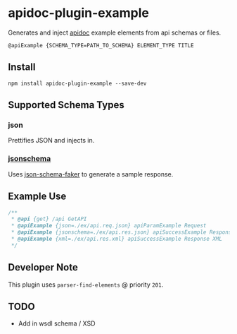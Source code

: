 # apidoc-plugin-example

Generates and inject [apidoc](http://apidoc.com) example elements from api schemas or files.

`@apiExample {SCHEMA_TYPE=PATH_TO_SCHEMA} ELEMENT_TYPE TITLE`

## Install
`npm install apidoc-plugin-example --save-dev`

## Supported Schema Types
### json
Prettifies JSON and injects in.

### [jsonschema](http://www.jsonschema.org)
Uses [json-schema-faker]() to generate a sample response.


## Example Use
```javascript
/**
 * @api {get} /api GetAPI
 * @apiExample {json=./ex/api.req.json} apiParamExample Request
 * @apiExample {jsonschema=./ex/api.res.json} apiSuccessExample Response JSON
 * @apiExample {xml=./ex/api.res.xml} apiSuccessExample Response XML
 */
```

## Developer Note
This plugin uses `parser-find-elements` @ priority `201`.

## TODO
- Add in wsdl schema / XSD